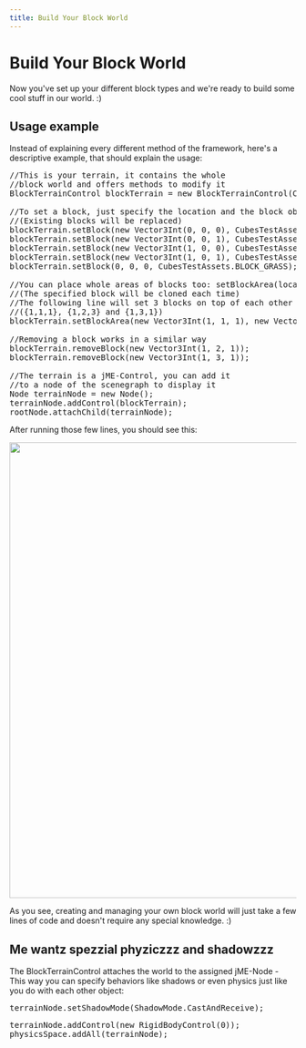 ```yaml
---
title: Build Your Block World
---
```

<h1 class="sectionedit1" id="build_your_block_world">Build Your Block World</h1>
<div class="level1">

<p>
Now you've set up your different block types and we're ready to build some cool stuff in our world. :)
</p>

</div>
<!-- EDIT1 SECTION "Build Your Block World" [1-142] -->
<h2 class="sectionedit2" id="usage_example">Usage example</h2>
<div class="level2">

<p>
Instead of explaining every different method of the framework, here's a descriptive example, that should explain the usage:
</p>
<pre class="code java"><span class="co1">//This is your terrain, it contains the whole</span>
<span class="co1">//block world and offers methods to modify it</span>
BlockTerrainControl blockTerrain <span class="sy0">=</span> <span class="kw1">new</span> BlockTerrainControl<span class="br0">(</span>CubesTestAssets.<span class="me1">getSettings</span><span class="br0">(</span><span class="kw1">this</span><span class="br0">)</span>, <span class="kw1">new</span> Vector3Int<span class="br0">(</span><span class="nu0">1</span>, <span class="nu0">1</span>, <span class="nu0">1</span><span class="br0">)</span><span class="br0">)</span><span class="sy0">;</span>
 
<span class="co1">//To set a block, just specify the location and the block object</span>
<span class="co1">//(Existing blocks will be replaced)</span>
blockTerrain.<span class="me1">setBlock</span><span class="br0">(</span><span class="kw1">new</span> Vector3Int<span class="br0">(</span><span class="nu0">0</span>, <span class="nu0">0</span>, <span class="nu0">0</span><span class="br0">)</span>, CubesTestAssets.<span class="me1">BLOCK_WOOD</span><span class="br0">)</span><span class="sy0">;</span>
blockTerrain.<span class="me1">setBlock</span><span class="br0">(</span><span class="kw1">new</span> Vector3Int<span class="br0">(</span><span class="nu0">0</span>, <span class="nu0">0</span>, <span class="nu0">1</span><span class="br0">)</span>, CubesTestAssets.<span class="me1">BLOCK_WOOD</span><span class="br0">)</span><span class="sy0">;</span>
blockTerrain.<span class="me1">setBlock</span><span class="br0">(</span><span class="kw1">new</span> Vector3Int<span class="br0">(</span><span class="nu0">1</span>, <span class="nu0">0</span>, <span class="nu0">0</span><span class="br0">)</span>, CubesTestAssets.<span class="me1">BLOCK_WOOD</span><span class="br0">)</span><span class="sy0">;</span>
blockTerrain.<span class="me1">setBlock</span><span class="br0">(</span><span class="kw1">new</span> Vector3Int<span class="br0">(</span><span class="nu0">1</span>, <span class="nu0">0</span>, <span class="nu0">1</span><span class="br0">)</span>, CubesTestAssets.<span class="me1">BLOCK_STONE</span><span class="br0">)</span><span class="sy0">;</span>
blockTerrain.<span class="me1">setBlock</span><span class="br0">(</span><span class="nu0">0</span>, <span class="nu0">0</span>, <span class="nu0">0</span>, CubesTestAssets.<span class="me1">BLOCK_GRASS</span><span class="br0">)</span><span class="sy0">;</span> <span class="co1">//For the lazy users :P</span>
 
<span class="co1">//You can place whole areas of blocks too: setBlockArea(location, size, block)</span>
<span class="co1">//(The specified block will be cloned each time)</span>
<span class="co1">//The following line will set 3 blocks on top of each other</span>
<span class="co1">//({1,1,1}, {1,2,3} and {1,3,1})</span>
blockTerrain.<span class="me1">setBlockArea</span><span class="br0">(</span><span class="kw1">new</span> Vector3Int<span class="br0">(</span><span class="nu0">1</span>, <span class="nu0">1</span>, <span class="nu0">1</span><span class="br0">)</span>, <span class="kw1">new</span> Vector3Int<span class="br0">(</span><span class="nu0">1</span>, <span class="nu0">3</span>, <span class="nu0">1</span><span class="br0">)</span>, CubesTestAssets.<span class="me1">BLOCK_STONE</span><span class="br0">)</span><span class="sy0">;</span>
 
<span class="co1">//Removing a block works in a similar way</span>
blockTerrain.<span class="me1">removeBlock</span><span class="br0">(</span><span class="kw1">new</span> Vector3Int<span class="br0">(</span><span class="nu0">1</span>, <span class="nu0">2</span>, <span class="nu0">1</span><span class="br0">)</span><span class="br0">)</span><span class="sy0">;</span>
blockTerrain.<span class="me1">removeBlock</span><span class="br0">(</span><span class="kw1">new</span> Vector3Int<span class="br0">(</span><span class="nu0">1</span>, <span class="nu0">3</span>, <span class="nu0">1</span><span class="br0">)</span><span class="br0">)</span><span class="sy0">;</span>
 
<span class="co1">//The terrain is a jME-Control, you can add it</span>
<span class="co1">//to a node of the scenegraph to display it</span>
Node terrainNode <span class="sy0">=</span> <span class="kw1">new</span> Node<span class="br0">(</span><span class="br0">)</span><span class="sy0">;</span>
terrainNode.<span class="me1">addControl</span><span class="br0">(</span>blockTerrain<span class="br0">)</span><span class="sy0">;</span>
rootNode.<span class="me1">attachChild</span><span class="br0">(</span>terrainNode<span class="br0">)</span><span class="sy0">;</span></pre>

<p>
After running those few lines, you should see this:
</p>

<p>
<a href="/resources/fetch.php" class="media" title="http://destroflyer.mania-community.de/other/imagehost/cubes/test_tutorial.png"><img src="/resources/fetch.php" class="media" alt="" width="800" /></a>
</p>

<p>
As you see, creating and managing your own block world will just take a few lines of code and doesn't require any special knowledge. :)
</p>

</div>
<!-- EDIT2 SECTION "Usage example" [143-1972] -->
<h2 class="sectionedit3" id="me_wantz_spezzial_phyziczzz_and_shadowzzz">Me wantz spezzial phyziczzz and shadowzzz</h2>
<div class="level2">

<p>
The BlockTerrainControl attaches the world to the assigned jME-Node - This way you can specify behaviors like shadows or even physics just like you do with each other object:
</p>
<pre class="code java">terrainNode.<span class="me1">setShadowMode</span><span class="br0">(</span>ShadowMode.<span class="me1">CastAndReceive</span><span class="br0">)</span><span class="sy0">;</span></pre>
<pre class="code java">terrainNode.<span class="me1">addControl</span><span class="br0">(</span><span class="kw1">new</span> RigidBodyControl<span class="br0">(</span><span class="nu0">0</span><span class="br0">)</span><span class="br0">)</span><span class="sy0">;</span>
physicsSpace.<span class="me1">addAll</span><span class="br0">(</span>terrainNode<span class="br0">)</span><span class="sy0">;</span></pre>

</div>
<!-- EDIT3 SECTION "Me wantz spezzial phyziczzz and shadowzzz" [1973-] -->
